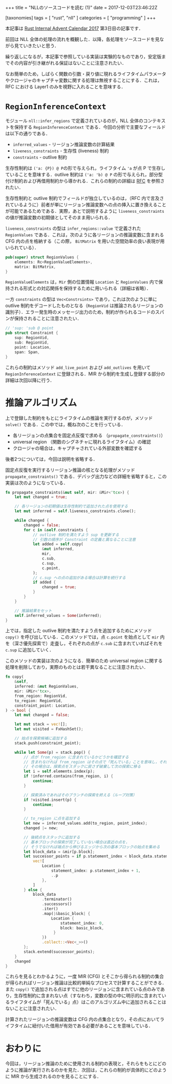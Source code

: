 +++
title = "NLLのソースコードを読む (1)"
date = 2017-12-03T23:46:22Z

[taxonomies]
tags = [ "rust", "nll" ]
categories = [ "programming" ]
+++

本記事は [Rust Internal Advent Calendar 2017][adc] 第3日目の記事です．

[adc]: https://qiita.com/advent-calendar/2017/rust-internal

前回は NLL 全体の処理の流れを概観した．以降，各処理をソースコードを見ながら見ていきたいと思う．

<!-- more -->

繰り返しになるが，本記事で参照している実装は実験的なものであり，安定版までその内容が引き継がれる保証はないことに注意されたい．

なお簡単のため，しばらく関数の引数・戻り値に現れるライフタイムパラメータやクロージャのキャプチャ変数に関する処理は無視することにする．これは，RFC における Layer1 のみを視野に入れることを意味する．

# `RegionInferenceContext`
モジュール `nll::infer_regions` で定義されているのが，NLL 全体のコンテキストを保持する `RegionInferenceContext` である．今回の分析で主要なフィールドは以下の通りである．

* `inferred_values` - リージョン推論変数の計算結果
* `liveness_constraints` - 生存性 (liveness) 制約
* `constraints` - outlive 制約

生存性制約は `('a: {P}) @ P`の形で与えられ，ライフタイム `'a` が点 P で生存していることを意味する．outlive 制約は `('a: 'b) @ P` の形で与えられ，部分型付け制約および再借用制約から導かれる．これらの制約の詳細は [RFC] を参照されたい．

[RFC]: https://ubnt-intrepid.github.io/blog/rfc-2094-ja

生存性制約と outlive 制約でフィールドが独立しているのは，（RFC 内で言及されているように）前者が単にリージョン推論変数への点の挿入に置き換えることが可能であるためである．実際，あとで説明するように `liveness_constraints` の値が推論変数の初期値としてそのまま用いられる．

`liveness_constraints` の型は `infer_regions::value` で定義された `RegionValues` である．これは，次のように各リージョンの推論変数に含まれる CFG 内の点を格納する（この際， `BitMatrix` を用いた空間効率の良い表現が用いられている）．

```rust
pub(super) struct RegionValues {
    elements: Rc<RegionValueElements>,
    matrix: BitMatrix,
}
```

`RegionValueElements` は，`Mir` 側の位置情報 `Location` と `RegionValues` 内で保持される形式との対応関係を保持するために用いられる（詳細は省略）．

一方 `constraints` の型は `Vec<Constrsints>` であり，これは次のように単に outlive 制約をデコードしたものとなる（`RegionVid` は推論されるリージョンの識別子）．エラー発生時のメッセージ出力のため，制約が作られるコードのスパンが保持されることに注意されたい．

```rust
// 'sup: 'sub @ point
pub struct Constraint {
    sup: RegionVid,
    sub: RegionVid,
    point: Location,
    span: Span,
}
```

これらの制約はメソッド `add_live_point` および `add_outlives` を用いて `RegionInferenceContext` に登録される．MIR から制約を生成し登録する部分の詳細は次回以降に行う．

# 推論アルゴリズム
上で登録した制約をもとにライフタイムの推論を実行するのが，メソッド `solve()` である．この中では，概ね次のことを行っている．

* 各リージョンの点集合を固定点反復で求める （`propagate_constraints()`）
* universal region （関数のシグネチャに現れるライフタイム）の確認
* クロージャの場合は，キャプチャされている外部変数を確認する

後者2つについては，今回は説明を省略する．

固定点反復を実行するリージョン推論の核となる処理がメソッド  `propagate_constraints()` である．デバッグ出力などの詳細を省略すると，この実装は次のようになっている．

```rust
fn propagate_constraints(&mut self, mir: &Mir<'tcx>) {
    let mut changed = true;

    // 各リージョンの初期値は生存性制約で追加された点を使用する
    let mut inferred = self.liveness_constraints.clone();

    while changed {
        changed = false;
        for c in &self.constraints {
            // outlive 制約を満たすよう sup を更新する
            // 引数の順序が Constraint の定義と異なることに注意
            let added = self.copy(
                &mut inferred,
                mir,
                c.sub,
                c.sup,
                c.point,
            );
            // c.sup への点の追加がある場合は計算を続行する
            if added {
                changed = true;
            }
        }
    }

    // 推論結果をセット
    self.inferred_values = Some(inferred);
}
```

上では，指定した outlive 制約を満たすよう点を追加するためにメソッド `copy()` を呼び出している．このメソッドでは，点 `c.point` を始点として `mir` 内を（深さ優先探索で）走査し，それぞれの点が `c.sub` に含まれていればそれを `c.sup` に追加していく．

このメソッドの実装は次のようになる．簡単のため universal region に関する処理を削除しており，実際のものとは若干異なることに注意されたい．

```rust
fn copy(
    &self,
    inferred: &mut RegionValues,
    mir: &Mir<'tcx>,
    from_region: RegionVid,
    to_region: RegionVid,
    constraint_point: Location,
) -> bool {
    let mut changed = false;

    let mut stack = vec![];
    let mut visited = FxHashSet();

    // 始点を探索候補に追加する
    stack.push(constraint_point);

    while let Some(p) = stack.pop() {
        // 点が from_region に含まれているかどうかを確認する
        // 含まれなければ from_region はその点で「死んでいる」ことを意味し，それ以降のフローを見る必要はない
        // その場合は，探索点をスタックに戻さず破棄して次の探索に移る
        let i = self.elements.index(p);
        if !inferred.contains(from_region, i) {
            continue;
        }

        // 探索済みであればそのブランチの探索を終える（ループ対策）
        if !visited.insert(p) {
            continue;
        }

        // to_region に点を追加する
        let new = inferred_values.add(to_region, point_index);
        changed |= new;

        // 後続点をスタックに追加する
        // 基本ブロックの探索が完了していない場合は直近の点を，
        // そうでなければ端点から伸びるエッジから次の基本ブロックの始点を集める
        let block_data = &mir[p.block];
        let successor_points = if p.statement_index < block_data.statements.len() {
            vec![
                Location {
                    statement_index: p.statement_index + 1,
                    ..p
                },
            ]
        } else {
            block_data
                .terminator()
                .successors()
                .iter()
                .map(|&basic_block| {
                    Location {
                        statement_index: 0,
                        block: basic_block,
                     }
                })
                .collect::<Vec<_>>()
        };
        stack.extend(successor_points);
    }
    changed
}
```

これらを見るとわかるように，一度 MIR (CFG) とそこから得られる制約の集合が得られればリージョン推論は比較的単純なプロセスで計算することができる．また `copy()` で追加される点はすでに他のリージョンに含まれている点のみであり，生存性制約に含まれない点（すなわち，変数の型の中に明示的に含まれているライフタイムが「死んでいる」点）はこのアルゴリズム中に追加されることはないことに注意されたい．

計算されたリージョンの推論変数は CFG 内の点集合となり，その点においてライフタイムに紐付いた借用が有効である必要があることを意味している．

# おわりに
今回は，リージョン推論のために使用される制約の表現と，それらをもとにどのように推論が実行されるのかを見た．次回は，これらの制約が具体的にどのように MIR から生成されるのかを見ることにする．
